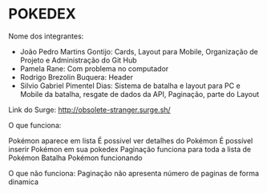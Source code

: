 # POKEDEX

Nome dos integrantes: 
- João Pedro Martins Gontijo: Cards, Layout para Mobile, Organização de Projeto e Administração do Git Hub
- Pamela Rane: Com problema no computador
- Rodrigo Brezolin Buquera: Header
- Silvio Gabriel Pimentel Dias: Sistema de batalha e layout para PC e Mobile da batalha, resgate de dados da API, Paginação, parte do Layout
 

Link do Surge: http://obsolete-stranger.surge.sh/

O que funciona:

 Pokémon aparece em lista
 É possivel ver detalhes do Pokémon
 É possível inserir Pokémon em sua pokedex
 Paginação funciona para toda a lista de Pokémon
 Batalha Pokémon funcionando
 
O que não funciona: 
 Paginação não apresenta número de paginas de forma dinamica
